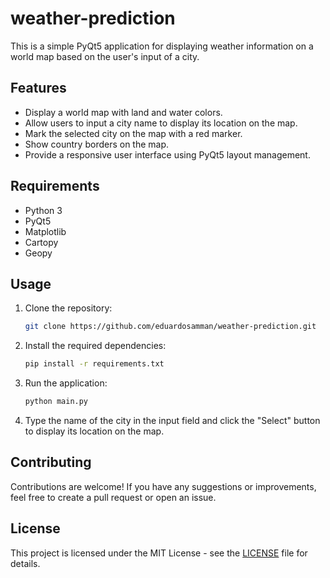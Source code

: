 # weather-prediction

This is a simple PyQt5 application for displaying weather information on a world map based on the user's input of a city.

## Features

- Display a world map with land and water colors.
- Allow users to input a city name to display its location on the map.
- Mark the selected city on the map with a red marker.
- Show country borders on the map.
- Provide a responsive user interface using PyQt5 layout management.

## Requirements

- Python 3
- PyQt5
- Matplotlib
- Cartopy
- Geopy

## Usage

1. Clone the repository:

    ```bash
    git clone https://github.com/eduardosamman/weather-prediction.git
    ```

2. Install the required dependencies:

    ```bash
    pip install -r requirements.txt
    ```

3. Run the application:

    ```bash
    python main.py
    ```

4. Type the name of the city in the input field and click the "Select" button to display its location on the map.

## Contributing

Contributions are welcome! If you have any suggestions or improvements, feel free to create a pull request or open an issue.

## License

This project is licensed under the MIT License - see the [LICENSE](LICENSE) file for details.
